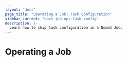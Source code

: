 ```yaml
---
layout: "docs"
page_title: "Operating a Job: Task Configuration"
sidebar_current: "docs-job-ops-task-config"
description: |-
  Learn how to ship task configuration in a Nomad Job.
---
```


# Operating a Job
